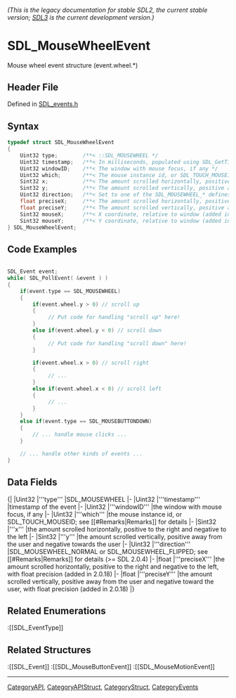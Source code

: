 ###### (This is the legacy documentation for stable SDL2, the current stable version; [SDL3](https://wiki.libsdl.org/SDL3/) is the current development version.)
# SDL_MouseWheelEvent

Mouse wheel event structure (event.wheel.*)

## Header File

Defined in [SDL_events.h](https://github.com/libsdl-org/SDL/blob/SDL2/include/SDL_events.h)

## Syntax

```c
typedef struct SDL_MouseWheelEvent
{
    Uint32 type;        /**< ::SDL_MOUSEWHEEL */
    Uint32 timestamp;   /**< In milliseconds, populated using SDL_GetTicks() */
    Uint32 windowID;    /**< The window with mouse focus, if any */
    Uint32 which;       /**< The mouse instance id, or SDL_TOUCH_MOUSEID */
    Sint32 x;           /**< The amount scrolled horizontally, positive to the right and negative to the left */
    Sint32 y;           /**< The amount scrolled vertically, positive away from the user and negative toward the user */
    Uint32 direction;   /**< Set to one of the SDL_MOUSEWHEEL_* defines. When FLIPPED the values in X and Y will be opposite. Multiply by -1 to change them back */
    float preciseX;     /**< The amount scrolled horizontally, positive to the right and negative to the left, with float precision (added in 2.0.18) */
    float preciseY;     /**< The amount scrolled vertically, positive away from the user and negative toward the user, with float precision (added in 2.0.18) */
    Sint32 mouseX;      /**< X coordinate, relative to window (added in 2.26.0) */
    Sint32 mouseY;      /**< Y coordinate, relative to window (added in 2.26.0) */
} SDL_MouseWheelEvent;
```

## Code Examples

```c++

SDL_Event event;
while( SDL_PollEvent( &event ) )
{
    if(event.type == SDL_MOUSEWHEEL)
    {
        if(event.wheel.y > 0) // scroll up
        {
             // Put code for handling "scroll up" here!
        }
        else if(event.wheel.y < 0) // scroll down
        {
             // Put code for handling "scroll down" here!
        }

        if(event.wheel.x > 0) // scroll right
        {
             // ...
        }
        else if(event.wheel.x < 0) // scroll left
        {
             // ...
        }
    }
    else if(event.type == SDL_MOUSEBUTTONDOWN)
    {
        // ... handle mouse clicks ...
    }

    // ... handle other kinds of events ...
}
```

## Data Fields

{|
|Uint32
|'''type'''
|SDL_MOUSEWHEEL
|-
|Uint32
|'''timestamp'''
|timestamp of the event
|-
|Uint32
|'''windowID'''
|the window with mouse focus, if any
|-
|Uint32
|'''which'''
|the mouse instance id, or SDL_TOUCH_MOUSEID; see [[#Remarks|Remarks]] for details
|-
|Sint32
|'''x'''
|the amount scrolled horizontally, positive to the right and negative to the left
|-
|Sint32
|'''y'''
|the amount scrolled vertically, positive away from the user and negative towards the user
|-
|Uint32
|'''direction'''
|SDL_MOUSEWHEEL_NORMAL or SDL_MOUSEWHEEL_FLIPPED; see [[#Remarks|Remarks]] for details (>= SDL 2.0.4)
|-
|float
|'''preciseX'''
|the amount scrolled horizontally, positive to the right and negative to the left, with float precision (added in 2.0.18)
|-
|float
|'''preciseY'''
|the amount scrolled vertically, positive away from the user and negative toward the user, with float precision (added in 2.0.18)
|}

## Related Enumerations

:[[SDL_EventType]]

## Related Structures

:[[SDL_Event]]
:[[SDL_MouseButtonEvent]]
:[[SDL_MouseMotionEvent]]

----
[CategoryAPI](CategoryAPI), [CategoryAPIStruct](CategoryAPIStruct), [CategoryStruct](CategoryStruct), [CategoryEvents](CategoryEvents)


